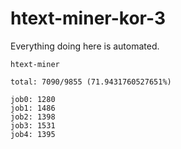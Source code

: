 # htext-miner-kor-3

Everything doing here is automated.

```
htext-miner

total: 7090/9855 (71.9431760527651%)

job0: 1280
job1: 1486
job2: 1398
job3: 1531
job4: 1395
```